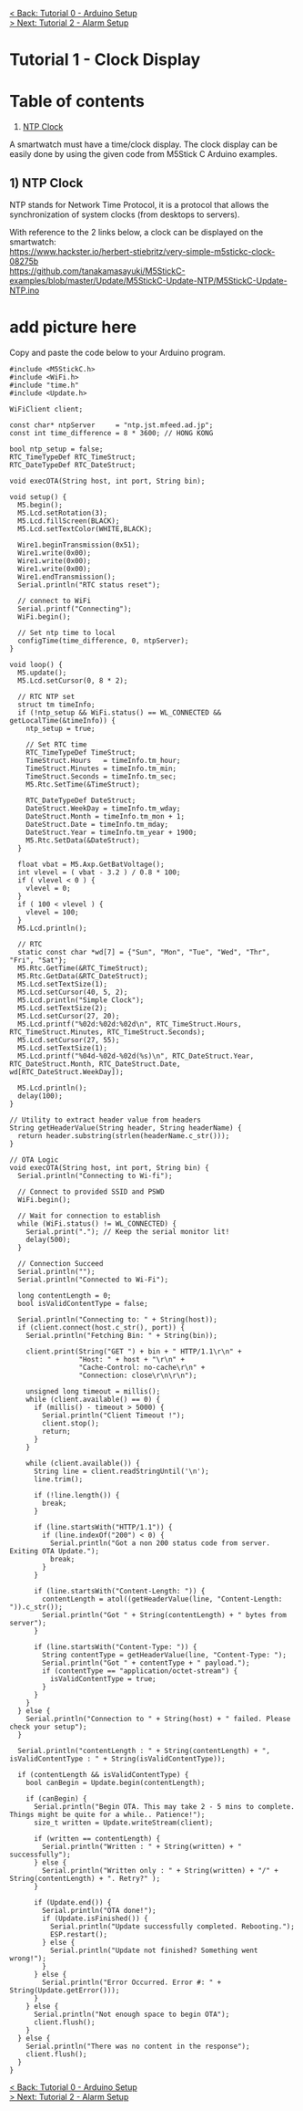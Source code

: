 [< Back: Tutorial 0 - Arduino Setup](https://github.com/kempisabelmaddie/IoT_PolyU/blob/main/smartwatch/SmartMedication/Tutorial0.md)\
[> Next: Tutorial 2 - Alarm Setup](https://github.com/kempisabelmaddie/IoT_PolyU/blob/main/smartwatch/SmartMedication/Tutorial2.md)

# Tutorial 1 - Clock Display

# Table of contents
1. [NTP Clock](#NTP)

A smartwatch must have a time/clock display. The clock display can be easily done by using the given code from M5Stick C Arduino examples.

## 1) NTP Clock <a name="NTP"></a>
NTP stands for Network Time Protocol, it is a protocol that allows the synchronization of system clocks (from desktops to servers).

With reference to the 2 links below, a clock can be displayed on the smartwatch:\
https://www.hackster.io/herbert-stiebritz/very-simple-m5stickc-clock-08275b \
https://github.com/tanakamasayuki/M5StickC-examples/blob/master/Update/M5StickC-Update-NTP/M5StickC-Update-NTP.ino

# add picture here

Copy and paste the code below to your Arduino program.

```arduino
#include <M5StickC.h>
#include <WiFi.h>
#include "time.h"
#include <Update.h>

WiFiClient client;

const char* ntpServer     = "ntp.jst.mfeed.ad.jp";
const int time_difference = 8 * 3600; // HONG KONG

bool ntp_setup = false;
RTC_TimeTypeDef RTC_TimeStruct;
RTC_DateTypeDef RTC_DateStruct;

void execOTA(String host, int port, String bin);

void setup() {
  M5.begin();
  M5.Lcd.setRotation(3);
  M5.Lcd.fillScreen(BLACK);
  M5.Lcd.setTextColor(WHITE,BLACK);

  Wire1.beginTransmission(0x51);
  Wire1.write(0x00);
  Wire1.write(0x00);
  Wire1.write(0x00);
  Wire1.endTransmission();
  Serial.println("RTC status reset");

  // connect to WiFi
  Serial.printf("Connecting");
  WiFi.begin();

  // Set ntp time to local
  configTime(time_difference, 0, ntpServer);
}

void loop() {
  M5.update();
  M5.Lcd.setCursor(0, 8 * 2);

  // RTC NTP set
  struct tm timeInfo;
  if (!ntp_setup && WiFi.status() == WL_CONNECTED && getLocalTime(&timeInfo)) {
    ntp_setup = true;

    // Set RTC time
    RTC_TimeTypeDef TimeStruct;
    TimeStruct.Hours   = timeInfo.tm_hour;
    TimeStruct.Minutes = timeInfo.tm_min;
    TimeStruct.Seconds = timeInfo.tm_sec;
    M5.Rtc.SetTime(&TimeStruct);

    RTC_DateTypeDef DateStruct;
    DateStruct.WeekDay = timeInfo.tm_wday;
    DateStruct.Month = timeInfo.tm_mon + 1;
    DateStruct.Date = timeInfo.tm_mday;
    DateStruct.Year = timeInfo.tm_year + 1900;
    M5.Rtc.SetData(&DateStruct);
  }

  float vbat = M5.Axp.GetBatVoltage();
  int vlevel = ( vbat - 3.2 ) / 0.8 * 100;
  if ( vlevel < 0 ) {
    vlevel = 0;
  }
  if ( 100 < vlevel ) {
    vlevel = 100;
  }
  M5.Lcd.println();

  // RTC
  static const char *wd[7] = {"Sun", "Mon", "Tue", "Wed", "Thr", "Fri", "Sat"};
  M5.Rtc.GetTime(&RTC_TimeStruct);
  M5.Rtc.GetData(&RTC_DateStruct);
  M5.Lcd.setTextSize(1);
  M5.Lcd.setCursor(40, 5, 2);
  M5.Lcd.println("Simple Clock");
  M5.Lcd.setTextSize(2);
  M5.Lcd.setCursor(27, 20);
  M5.Lcd.printf("%02d:%02d:%02d\n", RTC_TimeStruct.Hours, RTC_TimeStruct.Minutes, RTC_TimeStruct.Seconds);
  M5.Lcd.setCursor(27, 55);
  M5.Lcd.setTextSize(1);
  M5.Lcd.printf("%04d-%02d-%02d(%s)\n", RTC_DateStruct.Year, RTC_DateStruct.Month, RTC_DateStruct.Date, wd[RTC_DateStruct.WeekDay]);

  M5.Lcd.println();
  delay(100);
}

// Utility to extract header value from headers
String getHeaderValue(String header, String headerName) {
  return header.substring(strlen(headerName.c_str()));
}

// OTA Logic
void execOTA(String host, int port, String bin) {
  Serial.println("Connecting to Wi-fi");

  // Connect to provided SSID and PSWD
  WiFi.begin();

  // Wait for connection to establish
  while (WiFi.status() != WL_CONNECTED) {
    Serial.print("."); // Keep the serial monitor lit!
    delay(500);
  }

  // Connection Succeed
  Serial.println("");
  Serial.println("Connected to Wi-Fi");

  long contentLength = 0;
  bool isValidContentType = false;

  Serial.println("Connecting to: " + String(host));
  if (client.connect(host.c_str(), port)) {
    Serial.println("Fetching Bin: " + String(bin));

    client.print(String("GET ") + bin + " HTTP/1.1\r\n" +
                 "Host: " + host + "\r\n" +
                 "Cache-Control: no-cache\r\n" +
                 "Connection: close\r\n\r\n");

    unsigned long timeout = millis();
    while (client.available() == 0) {
      if (millis() - timeout > 5000) {
        Serial.println("Client Timeout !");
        client.stop();
        return;
      }
    }

    while (client.available()) {
      String line = client.readStringUntil('\n');
      line.trim();

      if (!line.length()) {
        break;
      }

      if (line.startsWith("HTTP/1.1")) {
        if (line.indexOf("200") < 0) {
          Serial.println("Got a non 200 status code from server. Exiting OTA Update.");
          break;
        }
      }

      if (line.startsWith("Content-Length: ")) {
        contentLength = atol((getHeaderValue(line, "Content-Length: ")).c_str());
        Serial.println("Got " + String(contentLength) + " bytes from server");
      }

      if (line.startsWith("Content-Type: ")) {
        String contentType = getHeaderValue(line, "Content-Type: ");
        Serial.println("Got " + contentType + " payload.");
        if (contentType == "application/octet-stream") {
          isValidContentType = true;
        }
      }
    }
  } else {
    Serial.println("Connection to " + String(host) + " failed. Please check your setup");
  }

  Serial.println("contentLength : " + String(contentLength) + ", isValidContentType : " + String(isValidContentType));

  if (contentLength && isValidContentType) {
    bool canBegin = Update.begin(contentLength);

    if (canBegin) {
      Serial.println("Begin OTA. This may take 2 - 5 mins to complete. Things might be quite for a while.. Patience!");
      size_t written = Update.writeStream(client);

      if (written == contentLength) {
        Serial.println("Written : " + String(written) + " successfully");
      } else {
        Serial.println("Written only : " + String(written) + "/" + String(contentLength) + ". Retry?" );
      }

      if (Update.end()) {
        Serial.println("OTA done!");
        if (Update.isFinished()) {
          Serial.println("Update successfully completed. Rebooting.");
          ESP.restart();
        } else {
          Serial.println("Update not finished? Something went wrong!");
        }
      } else {
        Serial.println("Error Occurred. Error #: " + String(Update.getError()));
      }
    } else {
      Serial.println("Not enough space to begin OTA");
      client.flush();
    }
  } else {
    Serial.println("There was no content in the response");
    client.flush();
  }
}
```
[< Back: Tutorial 0 - Arduino Setup](https://github.com/kempisabelmaddie/IoT_PolyU/blob/main/smartwatch/SmartMedication/Tutorial0.md)\
[> Next: Tutorial 2 - Alarm Setup](https://github.com/kempisabelmaddie/IoT_PolyU/blob/main/smartwatch/SmartMedication/Tutorial2.md)
